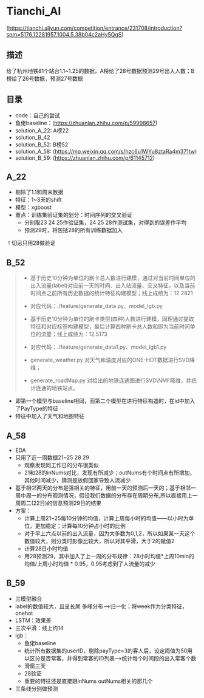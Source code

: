 # Tianchi_AI

(https://tianchi.aliyun.com/competition/entrance/231708/introduction?spm=5176.12281957.1004.5.38b04c2aHy5QgS)

## 描述

给了杭州地铁81个站台1.1~1.25的数据，A榜给了28号数据预测29号出入人数；B榜给了26号数据，预测27号数据

## 目录

- code：自己的尝试
- 鱼佬baseline：(https://zhuanlan.zhihu.com/p/59998657)
- solution_A_22: A榜22
- solution_B_42
- solution_B_52: B榜52
- solution_A_58: (https://mp.weixin.qq.com/s/hzc6u1WYu8ztaRa4m371tw)
- solution_B_59: (https://zhuanlan.zhihu.com/p/61145712)

## A_22

- 剔除了1.1和周末数据
- 特征：1~3天的shift
- 模型：xgboost
- 重点：训练集验证集的划分：时间序列的交叉验证
  - 分别取23 24 25作验证集，24 25 28作测试集，对得到的误差作平均
  - 预测29时，将包括28的所有训练数据加入

！切忌只用28做验证

## B_52

> * 基于历史10分钟为单位的刷卡总人数进行建模，通过对当前时间单位的出入流量(label)对应前一天的时间、出入站流量、交叉特征，以及当前时间点之前所有历史数据的统计特征构建模型；线上成绩为：12.2821
> * 对应代码：./feature/generate_data.py、model_lgb.py
> * 基于历史10分钟为单位的刷卡类型(四种)人数进行建模，同理通过提取特征和对应标签构建模型，最后计算四种刷卡总人数和即为当前时间单位的流量；线上成绩为：12.5173
> * 对应代码：./feature/generate_data1.py、model_lgb1.py
> 
> * generate_weather.py 对天气和温度对应的ONE-HOT数据进行SVD降维；
> * generate_roadMap.py 对给出的地铁连通图进行SVD\NMF降维，并统计连通的地铁站点。

* 即第一个模型与baseline相同，而第二个模型在进行特征构造时，在id中加入了PayType的特征
* 特征中加入了天气和地图特征
## A_58

- EDA
- 只用了近一周数据21~25 28 29
  - 观察发现同工作日的分布很类似
  - 21和28的inNums对比，发现有所减少；outNums有个时间点有所增加，其他时间减少，猜测是放假回家导致人流减少
- 基于相邻两天的分布是强相关的特征，用前一天的预测后一天的；基于相邻一周中周一的分布观测情况，假设我们数据的分布存在周期分布,所以直接用上一周周二(22日)的信息预测29日的结果
- 方案：
  - 计算上周21~25每10分钟的均值，计算上周每小时的均值——以小时为单位，更加稳定；计算每10分钟占小时的比例
  - 对于早上六点以前的出入流量，因为大多数为0,1,2，所以如果某一天这个数值较大，则分类时影像比较大，所以对其平滑，大于2的赋值2
  - 计算28日小时均值
  - 用28预测29，其中加入了上一周的分布规律：28小时均值*上周10min的均值/上周小时均值 * 0.95，0.95考虑到了人流量的减少

## B_59

- 三模型融合
- label的数值较大，且呈长尾 多峰分布-->归一化；将week作为分类特征，onehot
- LSTM：效果差
- 三次平滑：线上约14
- lgb：
  - 鱼佬baseline
  - 统计所有数据集的userID，剔除payType=3的客人后，设定阈值为50用以区分是否常客，并得到常客的ID列表-->统计每个时间段的出入常客个数
  - 滑窗三天
  - 28验证
  - 重要的特征还是直接跟inNums outNums相关的那几个
- 三条线分别做预测


